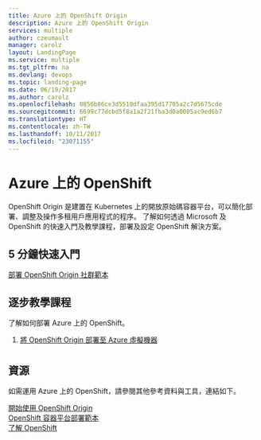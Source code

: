 ```yaml
---
title: Azure 上的 OpenShift Origin
description: Azure 上的 OpenShift Origin
services: multiple
author: czeumault
manager: carolz
layout: LandingPage
ms.service: multiple
ms.tgt_pltfrm: na
ms.devlang: devops
ms.topic: landing-page
ms.date: 06/19/2017
ms.author: carolz
ms.openlocfilehash: 0856b86ce3d5510dfaa395d17705a2c7d5675cde
ms.sourcegitcommit: 6699c77dcbd5f8a1a2f21fba3d0a0005ac9ed6b7
ms.translationtype: HT
ms.contentlocale: zh-TW
ms.lasthandoff: 10/11/2017
ms.locfileid: "23071155"
---
```

<div class="content">
    <h1>Azure 上的 OpenShift</h1>
    <div class="introHolder" style="justify-content: space-between;">
        <div class="intro" style="min-width: 200px">
OpenShift Origin 是建置在 Kubernetes 上的開放原始碼容器平台，可以簡化部署、調整及操作多租用戶應用程式的程序。  了解如何透過 Microsoft 及 OpenShift 的快速入門及教學課程，部署及設定 OpenShift 解決方案。 
        </div>
    </div>
<h2>5 分鐘快速入門</h2>
<a href="https://azure.microsoft.com/resources/templates/openshift-origin-rhel/">部署 OpenShift Origin 社群範本</a> 
<h2>逐步教學課程</h2>
<p>了解如何部署 Azure 上的 OpenShift。</p>
<ol>
  <li><a href="/azure/virtual-machines/linux/openshift-get-started">將 OpenShift Origin 部署至 Azure 虛擬機器</a></li>  
</ol>
<h2 style="margin-top: 36px">資源</h2>
<p>如需運用 Azure 上的 OpenShift，請參閱其他參考資料與工具，連結如下。</p>
<a href="https://docs.openshift.org/latest/getting_started/index.html">開始使用 OpenShift Origin</a><br/>
<a href="https://github.com/Microsoft/openshift-container-platform">OpenShift 容器平台部署範本</a><br/>
<a href="https://docs.openshift.org/latest/welcome/index.html">了解 OpenShift</a><br/>
</div>